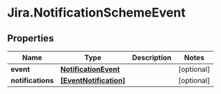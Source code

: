 # Jira.NotificationSchemeEvent

## Properties

Name | Type | Description | Notes
------------ | ------------- | ------------- | -------------
**event** | [**NotificationEvent**](NotificationEvent.md) |  | [optional] 
**notifications** | [**[EventNotification]**](EventNotification.md) |  | [optional] 


